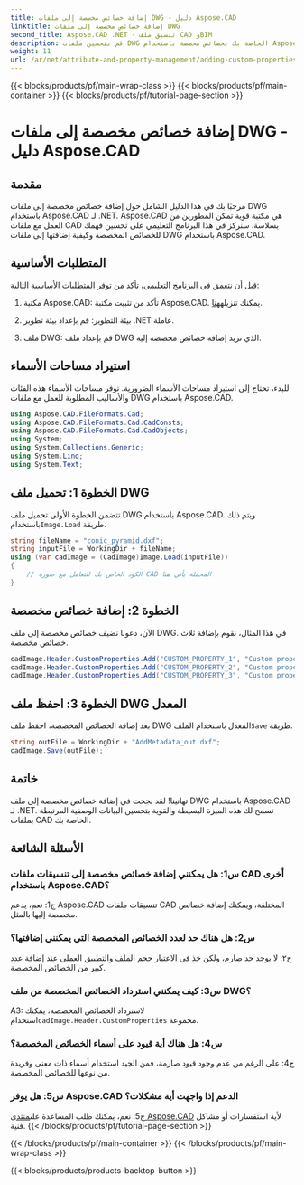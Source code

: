 ```yaml
---
title: إضافة خصائص مخصصة إلى ملفات DWG - دليل Aspose.CAD
linktitle: إضافة خصائص مخصصة إلى ملفات DWG
second_title: Aspose.CAD .NET - تنسيق ملف CAD وBIM
description: قم بتحسين ملفات DWG الخاصة بك بخصائص مخصصة باستخدام Aspose.CAD لـ .NET. اتبع دليلنا خطوة بخطوة لإضافة بيانات وصفية ذات معنى دون عناء.
weight: 11
url: /ar/net/attribute-and-property-management/adding-custom-properties-to-dwg/
---
```


{{< blocks/products/pf/main-wrap-class >}}
{{< blocks/products/pf/main-container >}}
{{< blocks/products/pf/tutorial-page-section >}}

# إضافة خصائص مخصصة إلى ملفات DWG - دليل Aspose.CAD

## مقدمة

مرحبًا بك في هذا الدليل الشامل حول إضافة خصائص مخصصة إلى ملفات DWG باستخدام Aspose.CAD لـ .NET. Aspose.CAD هي مكتبة قوية تمكن المطورين من العمل مع ملفات CAD بسلاسة. سنركز في هذا البرنامج التعليمي على تحسين فهمك للخصائص المخصصة وكيفية إضافتها إلى ملفات DWG باستخدام Aspose.CAD.

## المتطلبات الأساسية

قبل أن نتعمق في البرنامج التعليمي، تأكد من توفر المتطلبات الأساسية التالية:

1.  مكتبة Aspose.CAD: تأكد من تثبيت مكتبة Aspose.CAD. يمكنك تنزيله[هنا](https://releases.aspose.com/cad/net/).

2. بيئة التطوير: قم بإعداد بيئة تطوير .NET عاملة.

3. ملف DWG: قم بإعداد ملف DWG الذي تريد إضافة خصائص مخصصة إليه.

## استيراد مساحات الأسماء

للبدء، تحتاج إلى استيراد مساحات الأسماء الضرورية. توفر مساحات الأسماء هذه الفئات والأساليب المطلوبة للعمل مع ملفات DWG باستخدام Aspose.CAD.

```csharp
using Aspose.CAD.FileFormats.Cad;
using Aspose.CAD.FileFormats.Cad.CadConsts;
using Aspose.CAD.FileFormats.Cad.CadObjects;
using System;
using System.Collections.Generic;
using System.Linq;
using System.Text;
```

## الخطوة 1: تحميل ملف DWG

 تتضمن الخطوة الأولى تحميل ملف DWG باستخدام Aspose.CAD. ويتم ذلك باستخدام`Image.Load` طريقة.

```csharp
string fileName = "conic_pyramid.dxf";
string inputFile = WorkingDir + fileName;
using (var cadImage = (CadImage)Image.Load(inputFile))
{
    // الكود الخاص بك للتعامل مع صورة CAD المحملة يأتي هنا
}
```

## الخطوة 2: إضافة خصائص مخصصة

الآن، دعونا نضيف خصائص مخصصة إلى ملف DWG. في هذا المثال، نقوم بإضافة ثلاث خصائص مخصصة.

```csharp
cadImage.Header.CustomProperties.Add("CUSTOM_PROPERTY_1", "Custom property test 1");
cadImage.Header.CustomProperties.Add("CUSTOM_PROPERTY_2", "Custom property test 2");
cadImage.Header.CustomProperties.Add("CUSTOM_PROPERTY_3", "Custom property test 3");
```

## الخطوة 3: احفظ ملف DWG المعدل

 بعد إضافة الخصائص المخصصة، احفظ ملف DWG المعدل باستخدام الملف`Save` طريقة.

```csharp
string outFile = WorkingDir + "AddMetadata_out.dxf";
cadImage.Save(outFile);
```

## خاتمة

تهانينا! لقد نجحت في إضافة خصائص مخصصة إلى ملف DWG باستخدام Aspose.CAD لـ .NET. تسمح لك هذه الميزة البسيطة والقوية بتحسين البيانات الوصفية المرتبطة بملفات CAD الخاصة بك.

## الأسئلة الشائعة

### س1: هل يمكنني إضافة خصائص مخصصة إلى تنسيقات ملفات CAD أخرى باستخدام Aspose.CAD؟

ج1: نعم، يدعم Aspose.CAD تنسيقات ملفات CAD المختلفة، ويمكنك إضافة خصائص مخصصة إليها بالمثل.

### س2: هل هناك حد لعدد الخصائص المخصصة التي يمكنني إضافتها؟

ج٢: لا يوجد حد صارم، ولكن خذ في الاعتبار حجم الملف والتطبيق العملي عند إضافة عدد كبير من الخصائص المخصصة.

### س3: كيف يمكنني استرداد الخصائص المخصصة من ملف DWG؟

 A3: لاسترداد الخصائص المخصصة، يمكنك استخدام`cadImage.Header.CustomProperties` مجموعة.

### س4: هل هناك أية قيود على أسماء الخصائص المخصصة؟

ج4: على الرغم من عدم وجود قيود صارمة، فمن الجيد استخدام أسماء ذات معنى وفريدة من نوعها للخصائص المخصصة.

### س5: هل يوفر Aspose.CAD الدعم إذا واجهت أية مشكلات؟

 ج5: نعم، يمكنك طلب المساعدة على[منتدى Aspose.CAD](https://forum.aspose.com/c/cad/19) لأية استفسارات أو مشاكل فنية.
{{< /blocks/products/pf/tutorial-page-section >}}

{{< /blocks/products/pf/main-container >}}
{{< /blocks/products/pf/main-wrap-class >}}

{{< blocks/products/products-backtop-button >}}
